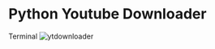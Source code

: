 # Python Youtube Downloader

Terminal 
![ytdownloader](https://github.com/TahaTuna1/Python_YouTube_Downloader/assets/119931873/5b158fc1-5f6d-4bbd-bc49-e260257ca2b1)
